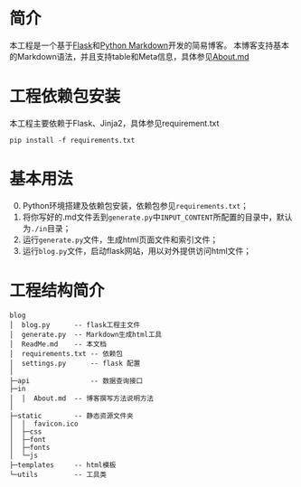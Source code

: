 # 简介

本工程是一个基于[Flask](http://flask.pocoo.org/)和[Python Markdown](https://pythonhosted.org/Markdown/)开发的简易博客。
本博客支持基本的Markdown语法，并且支持table和Meta信息，具体参见[About.md]()

# 工程依赖包安装

本工程主要依赖于Flask、Jinja2，具体参见requirement.txt

    pip install -f requirements.txt


# 基本用法

 0. Python环境搭建及依赖包安装，依赖包参见`requirements.txt`；
 1. 将你写好的.md文件丢到`generate.py`中`INPUT_CONTENT`所配置的目录中，默认为`./in`目录；
 2. 运行`generate.py`文件，生成html页面文件和索引文件；
 3. 运行`blog.py`文件，启动flask网站，用以对外提供访问html文件；

# 工程结构简介

    blog
    │  blog.py      -- flask工程主文件
    │  generate.py  -- Markdown生成html工具
    │  ReadMe.md    -- 本文档
    │  requirements.txt -- 依赖包
    │  settings.py      -- flask 配置
    │
    ├─api               -- 数据查询接口
    ├─in
    │  │  About.md  -- 博客撰写方法说明方法
    │
    ├─static        -- 静态资源文件夹
    │  │  favicon.ico
    │  ├─css
    │  ├─font
    │  ├─fonts
    │  └─js
    ├─templates     -- html模板
    └─utils         -- 工具类
    
